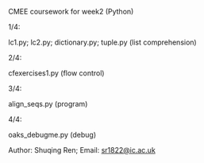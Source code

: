 CMEE coursework for week2 (Python)

1/4:

lc1.py; lc2.py; dictionary.py; tuple.py (list comprehension)

2/4:

cfexercises1.py (flow control)

3/4:

align_seqs.py (program)

4/4:

oaks_debugme.py (debug)

Author: Shuqing Ren; Email: sr1822@ic.ac.uk
